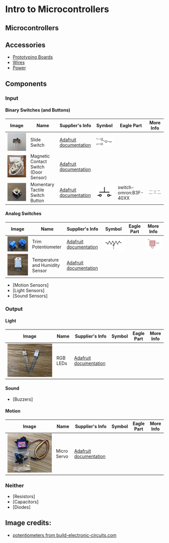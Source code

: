 # Intro to Microcontrollers

## Microcontrollers

## Accessories

* [Prototyping Boards](docs/prototyping_boards.md)
* [Wires](docs/wires.md)
* [Power](docs/power.md)

## Components

### Input

#### Binary Switches (and Buttons)

Image | Name | Supplier's Info | Symbol | Eagle Part | More Info 
----- | ---- | --------------- | ------ | ---------- | ---------
![slide switch](docs/media/switch_slide_spdt.jpg) |  Slide Switch | [Adafruit documentation]([https://www.adafruit.com/product/805) | ![SPDT switch symbol](docs/media/symbol_switch_spdt.png) | |
![magnetic contact switch](docs/media/switch_mag_door.jpg) | Magnetic Contact Switch (Door Sensor) | [Adafruit documentation](https://www.adafruit.com/product/375) |
![button](docs/media/button_sm.jpg) | Momentary Tactile Switch Button | [Adafruit documentation](https://www.adafruit.com/product/1119) | ![button symbol](docs/media/symbol_switch_momentary_button.png) | switch-omron:B3F-40XX | ![button schematic](docs/media/button_schematic.png) 

#### Analog Switches

Image | Name | Supplier's Info | Symbol | Eagle Part | More Info 
----- | ---- | --------------- | ------ | ---------- | ---------
![trim potentiometer](docs/media/potentiometer_trim.jpg) | Trim Potentiometer | [Adafruit documentation](https://www.adafruit.com/product/356) | ![potentiometer symbol](docs/media/potentiometer_symbol.png) | | ![potentiometer internals](docs/media/potentiometer_internal.png) 
![temperature and humidity sensor](docs/media/sensor_temp_humidity.jpg) | Temperature and Humidity Sensor | [Adafruit documentation](https://www.adafruit.com/product/385) | | |
* [Motion Sensors]
* [Light Sensors]
* [Sound Sensors]

### Output

#### Light

Image | Name | Supplier's Info | Symbol | Eagle Part | More Info 
----- | ---- | --------------- | ------ | ---------- | ---------
![RGB LEDs](docs/media/led_rgb.jpg) | RGB LEDs | [Adafruit documentation](https://www.adafruit.com/product/159) | | |

#### Sound

* [Buzzers]

#### Motion

Image | Name | Supplier's Info | Symbol | Eagle Part | More Info 
----- | ---- | --------------- | ------ | ---------- | ---------
![micro server](docs/media/servo_micro.jpg) | Micro Servo | [Adafruit documentation](https://www.adafruit.com/product/169) | | |

### Neither

* [Resistors]
* [Capacitors]
* [Diodes]

## Image credits:

* [potentiometers from build-electronic-circuits.com](https://www.build-electronic-circuits.com/potentiometer/)
